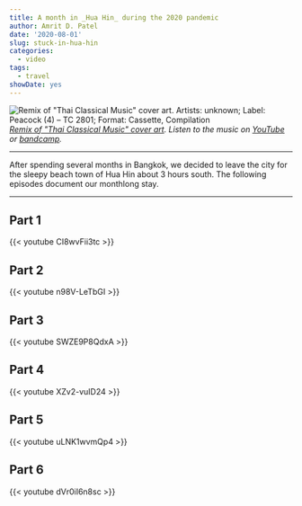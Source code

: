 ```yaml
---
title: A month in _Hua Hin_ during the 2020 pandemic
author: Amrit D. Patel
date: '2020-08-01'
slug: stuck-in-hua-hin
categories:
  - video
tags:
  - travel
showDate: yes
---
```


![Remix of "Thai Classical Music" cover art. Artists: unknown; Label: Peacock (4) – TC 2801; Format: 
Cassette, Compilation](/posts/2020-08-01-stuck-in-thailand-for-the-summer/classicalThai.svg)
_[Remix of "Thai Classical Music" cover art](https://docs.google.com/drawings/d/1RnzcxuGKNCH84lhJ1rYPw1LWfmgMTfB6iPmMKzN7US4/edit?usp=sharing). Listen to the music on [YouTube](https://www.youtube.com/watch?v=huLVF_3VY1c) or [bandcamp](https://petpetstapes.bandcamp.com/album/thai-traditional-music)._ 

---

After spending several months in Bangkok, we decided to leave the city for the sleepy beach town of Hua Hin about 3 hours south. The following episodes document our monthlong stay.

---

## Part 1

{{< youtube CI8wvFii3tc >}}

## Part 2

{{< youtube n98V-LeTbGI >}}

## Part 3

{{< youtube SWZE9P8QdxA >}}

## Part 4

{{< youtube XZv2-vuID24 >}}

## Part 5

{{< youtube uLNK1wvmQp4 >}}

## Part 6

{{< youtube dVr0iI6n8sc >}}
